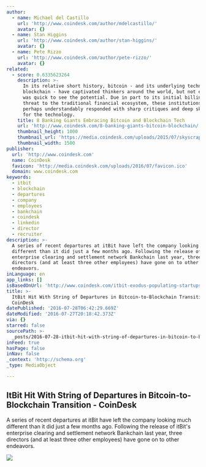 ```yaml
---
author:
  - name: Michael del Castillo
    url: 'http://www.coindesk.com/author/mdelcastillo/'
    avatar: {}
  - name: Stan Higgins
    url: 'http://www.coindesk.com/author/stan-higgins/'
    avatar: {}
  - name: Pete Rizzo
    url: 'http://www.coindesk.com/author/pete-rizzo/'
    avatar: {}
related:
  - score: 0.6335623264
    description: >-
      In its relative short history, bitcoin - and its underlying technology the
      blockchain - have captivated thinkers around the world, but not everyone
      was quick to see the potential. Due in part to its initial billing as a
      threat to the traditional financial ecosystem, these institutions have
      perhaps understandably responded with sharp critiques and deep skepticism
      for the technology.
    title: 8 Banking Giants Embracing Bitcoin and Blockchain Tech
    url: 'http://www.coindesk.com/8-banking-giants-bitcoin-blockchain/'
    thumbnail_height: 1000
    thumbnail_url: 'https://media.coindesk.com/uploads/2015/07/skyscrapers.jpg'
    thumbnail_width: 1500
publisher:
  url: 'http://www.coindesk.com'
  name: CoinDesk
  favicon: 'http://media.coindesk.com/uploads/2016/07/favicon.ico'
  domain: www.coindesk.com
keywords:
  - itbit
  - blockchain
  - departures
  - company
  - employees
  - bankchain
  - coindesk
  - linkedin
  - director
  - recruiter
description: >-
  A series of recent departures at itBit have left the company looking much
  different than it did just a few months ago. Following the release of itBit's
  enterprise clearing and settlement network Bankchain last year, three
  directors (and at least three other employees) have gone on to other
  endeavors.
inLanguage: en
app_links: []
isBasedOnUrl: 'http://www.coindesk.com/itbit-exodus-populating-startups-blockchain-expertise/'
title: >-
  ItBit Hit With String of Departures in Bitcoin-to-Blockchain Transition -
  CoinDesk
datePublished: '2016-07-28T06:42:29.669Z'
dateModified: '2016-07-27T20:18:42.373Z'
via: {}
starred: false
sourcePath: >-
  _posts/2016-07-28-itbit-hit-with-string-of-departures-in-bitcoin-to-blockchain.md
inFeed: true
hasPage: false
inNav: false
_context: 'http://schema.org'
_type: MediaObject

---
```

<article style=""><h1>ItBit Hit With String of Departures in Bitcoin-to-Blockchain Transition - CoinDesk</h1><p>A series of recent departures at itBit have left the company looking much different than it did just a few months ago. Following the release of itBit's enterprise clearing and settlement network Bankchain last year, three directors (and at least three other employees) have gone on to other endeavors.</p><img src="https://media.coindesk.com/uploads/2016/07/departure-airplain-e1469647343241.jpg" /></article>